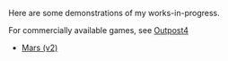 Here are some demonstrations of my works-in-progress. 

For commercially available games, see [Outpost4](http://www.outpost4.net)

- [Mars (v2)](/mars.html)
